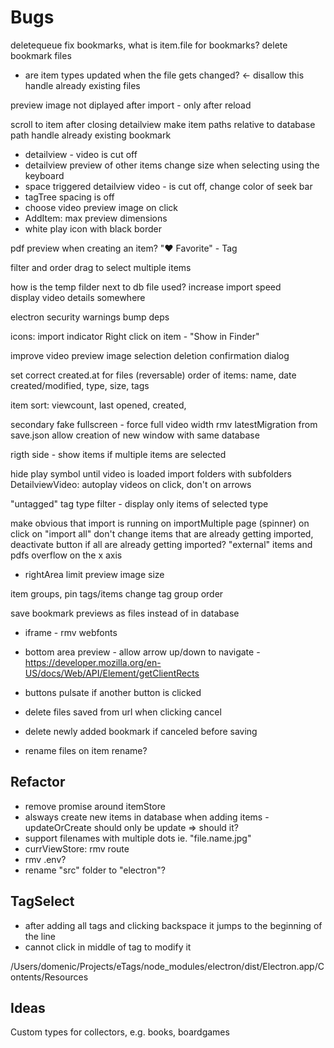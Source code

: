 # Bugs

deletequeue
    fix bookmarks, what is item.file for bookmarks?
    delete bookmark files

* are item types updated when the file gets changed? <- disallow this
handle already existing files


preview image not diplayed after import - only after reload  

scroll to item after closing detailview
make item paths relative to database path
handle already existing bookmark

* detailview - video is cut off
* detailview preview of other items change size when selecting using the keyboard
* space triggered detailview video - is cut off, change color of seek bar
* tagTree spacing is off
* choose video preview image on click
* AddItem: max preview dimensions
* white play icon with black border


pdf preview when creating an item?
"❤️ Favorite" - Tag

filter and order
drag to select multiple items


how is the temp filder next to db file used?
increase import speed  
display video details somewhere  

electron security warnings
bump deps

icons: import indicator
Right click on item - "Show in Finder"

improve video preview image selection
deletion confirmation dialog

set correct created.at for files
(reversable) order of items: name, date created/modified, type, size, tags

item sort: viewcount, last opened, created, 

secondary fake fullscreen - force full video width
rmv latestMigration from save.json
allow creation of new window with same database

rigth side - show items if multiple items are selected

hide play symbol until video is loaded
import folders with subfolders
DetailviewVideo: autoplay videos on click, don't on arrows 

"untagged" tag
type filter - display only items of selected type

make obvious that import is running on importMultiple page (spinner) on click on "import all" don't change items that are already getting imported, deactivate button if all are already getting imported?
"external" items and pdfs overflow on the x axis
* rightArea limit preview image size

item groups, pin tags/items
change tag group order

save bookmark previews as files instead of in database


* iframe - rmv webfonts
* bottom area preview - allow arrow up/down to navigate - https://developer.mozilla.org/en-US/docs/Web/API/Element/getClientRects

* buttons pulsate if another button is clicked

* delete files saved from url when clicking cancel
* delete newly added bookmark if canceled before saving

* rename files on item rename?

## Refactor
* remove promise around itemStore
* alsways create new items in database when adding items - updateOrCreate should only be update => should it?
* support filenames with multiple dots ie. "file.name.jpg"
* currViewStore: rmv route
* rmv .env?
* rename "src" folder to "electron"?

## TagSelect
* after adding all tags and clicking backspace it jumps to the beginning of the line
* cannot click in middle of tag to modify it



/Users/domenic/Projects/eTags/node_modules/electron/dist/Electron.app/Contents/Resources


## Ideas
Custom types for collectors, e.g. books, boardgames